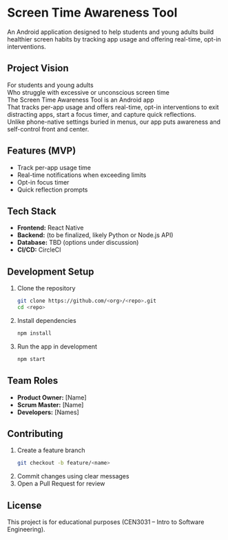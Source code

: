 # Screen Time Awareness Tool

An Android application designed to help students and young adults build healthier screen habits by tracking app usage and offering real-time, opt-in interventions.  

## Project Vision
For students and young adults  
Who struggle with excessive or unconscious screen time  
The Screen Time Awareness Tool is an Android app  
That tracks per-app usage and offers real-time, opt-in interventions to exit distracting apps, start a focus timer, and capture quick reflections.  
Unlike phone-native settings buried in menus, our app puts awareness and self-control front and center.  

## Features (MVP)
- Track per-app usage time
- Real-time notifications when exceeding limits
- Opt-in focus timer
- Quick reflection prompts  

## Tech Stack
- **Frontend:** React Native  
- **Backend:** (to be finalized, likely Python or Node.js API)  
- **Database:** TBD (options under discussion)  
- **CI/CD:** CircleCI  

## Development Setup
1. Clone the repository  
   ```bash
   git clone https://github.com/<org>/<repo>.git
   cd <repo>
   ```
2. Install dependencies  
   ```bash
   npm install
   ```
3. Run the app in development  
   ```bash
   npm start
   ```

## Team Roles
- **Product Owner:** [Name]  
- **Scrum Master:** [Name]  
- **Developers:** [Names]  

## Contributing
1. Create a feature branch  
   ```bash
   git checkout -b feature/<name>
   ```
2. Commit changes using clear messages  
3. Open a Pull Request for review  

## License
This project is for educational purposes (CEN3031 – Intro to Software Engineering).  
